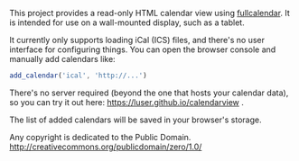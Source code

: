 This project provides a read-only HTML calendar view using [fullcalendar][1].
It is intended for use on a wall-mounted display, such as a tablet.

It currently only supports loading iCal (ICS) files, and there's no user
interface for configuring things. You can open the browser console and
manually add calendars like:
```js
add_calendar('ical', 'http://...')
```

There's no server required (beyond the one that hosts your calendar data),
so you can try it out here: https://luser.github.io/calendarview .

The list of added calendars will be saved in your browser's storage.

Any copyright is dedicated to the Public Domain.
http://creativecommons.org/publicdomain/zero/1.0/

[1]: http://fullcalendar.io/
